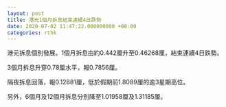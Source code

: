 ```yaml
---
layout: post
title: 港元1個月拆息結束連續4日跌勢
date: 2020-07-02 11:47:22.000000000 +08:00
categories: rthk
---
```


港元拆息個別發展。1個月拆息由約0.442厘升至0.46268厘，結束連續4日跌勢。

3個月拆息升穿0.78厘水平，報0.7856厘。

隔夜拆息回落，報0.12881厘，低於假期前1.8089厘的逾3星期高位。

另外，6個月及12個月拆息分別降至1.01958厘及1.31185厘。
